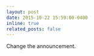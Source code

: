 ```yaml
---
layout: post
date: 2015-10-22 15:59:00-0400
inline: true
related_posts: false
---
```


Change the announcement. 
